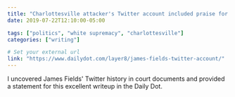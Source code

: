 ```yaml
---
title: "Charlottesville attacker's Twitter account included praise for Hitler (Daily Dot)"
date: 2019-07-22T12:10:00-05:00

tags: ["politics", "white supremacy", "charlottesville"]
categories: ["writing"]

# Set your external url
link: "https://www.dailydot.com/layer8/james-fields-twitter-account/"
---
```

I uncovered James Fields' Twitter history in court documents and provided a statement for this excellent writeup in the Daily Dot.